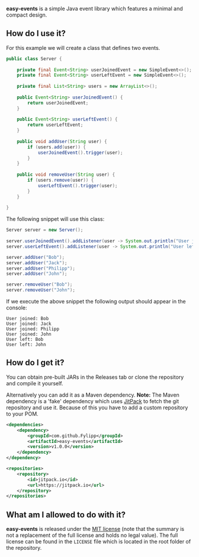 **easy-events** is a simple Java event library which features a minimal and compact design.

## How do I use it?
For this example we will create a class that defines two events.
```java
public class Server {
    
    private final Event<String> userJoinedEvent = new SimpleEvent<>();
    private final Event<String> userLeftEvent = new SimpleEvent<>();
    
    private final List<String> users = new ArrayList<>();
    
    public Event<String> userJoinedEvent() {
        return userJoinedEvent;
    }
    
    public Event<String> userLeftEvent() {
        return userLeftEvent;
    }
    
    public void addUser(String user) {
        if (users.add(user)) {
            userJoinedEvent().trigger(user);
        }
    }
    
    public void removeUser(String user) {
        if (users.remove(user)) {
            userLeftEvent().trigger(user);
        }
    }
    
}
```

The following snippet will use this class:
```java
Server server = new Server();
        
server.userJoinedEvent().addListener(user -> System.out.println("User joined: " + user));
server.userLeftEvent().addListener(user -> System.out.println("User left: " + user));

server.addUser("Bob");
server.addUser("Jack");
server.addUser("Philipp");
server.addUser("John");

server.removeUser("Bob");
server.removeUser("John");
```

If we execute the above snippet the following output should appear in the console:
```
User joined: Bob
User joined: Jack
User joined: Philipp
User joined: John
User left: Bob
User left: John
```

## How do I get it?

You can obtain pre-built JARs in the Releases tab or clone the repository and compile it yourself.

Alternatively you can add it as a Maven dependency. **Note:** The Maven dependency is a 'fake' dependency which uses [JitPack](https://jitpack.io/) to fetch the git repository and use it. Because of this you have to add a custom repository to your POM.
```xml
<dependencies>
    <dependency>
        <groupId>com.github.Fylipp</groupId>
        <artifactId>easy-events</artifactId>
        <version>v1.0.0</version>
    </dependency>
</dependency>
```
```xml
<repositories>
    <repository>
        <id>jitpack.io</id>
        <url>https://jitpack.io</url>
    </repository>
</repositories>
```

## What am I allowed to do with it?
**easy-events** is released under the [MIT license](https://tldrlegal.com/license/mit-license) (note that the summary is 
not a replacement of the full license and holds no legal value). The full license can be found in the `LICENSE` file which is located in the root folder of the repository.
